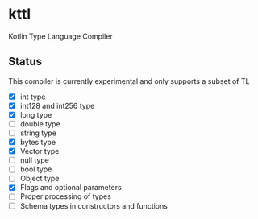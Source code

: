 # kttl
Kotlin Type Language Compiler

## Status
This compiler is currently experimental and only supports a subset of TL

- [x] int type
- [x] int128 and int256 type
- [x] long type
- [ ] double type
- [ ] string type
- [x] bytes type
- [x] Vector<T> type
- [ ] null type
- [ ] bool type
- [ ] Object type
- [x] Flags and optional parameters
- [ ] Proper processing of types
- [ ] Schema types in constructors and functions
